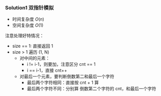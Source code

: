 ### Solution1 双指针模拟

- 时间复杂度 $O(n)$
- 空间复杂度 $O(1)$

注意处理好特情况：

- size == 1: 直接返回 1
- size > 1
    遍历 (1, N)
    - 对中间的元素：
        - i != i-1，则要加，注意区分 cnt == 1
        - i == i-1，直接 cnt++
    - 对最后一个元素，要判断倒数第二和最后一个字符
        - 最后两个字符相同：直接按 cnt + 1 算
        - 最后两个字符不同：分别算 倒数第二个字符的 cnt，和最后一个字符

